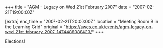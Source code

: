 +++
title = "AGM - Legacy on Wed 21st February 2007"
date = "2007-02-21T19:00:00Z"

[extra]
end_time = "2007-02-21T20:00:00Z"
location = "Meeting Room B in the Learning Grid"
original = "https://uwcs.co.uk/events/agm-legacy-on-wed-21st-february-2007-1474488988423/"
+++

Elections\!


